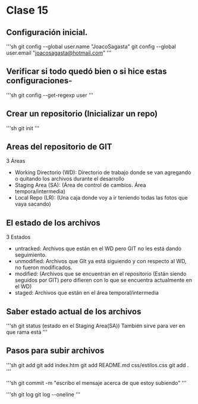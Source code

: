 # Clase 15

## Configuración inicial.

'''sh
git config --global user.name "JoacoSagasta" 
git config --global user.email "joacosagasta@hotmail.com"
'''

## Verificar si todo quedó bien o si hice estas configuraciones-

'''sh
git config --get-regexp user
'''

## Crear un repositorio (Inicializar un repo)

'''sh
git init
'''
## Areas del repositorio de GIT

3 Áreas

* Working Directorio (WD): Directorio de trabajo donde se van agregando o quitando los archivos durante el desarrollo
* Staging Area (SA): (Área de control de cambios. Área tempora/intermedia)
* Local Repo (LR): (Una caja donde voy a ir teniendo todas las fotos que vaya sacando)

## El estado de los archivos

3 Estados

* untracked: Archivos que están en el WD pero GIT no les está dando seguimiento.
* unmodified: Archivos que GIt ya está siguiendo y con respecto al WD, no fueron modificados.
* modified: (Archivos que se encuentran en el repositorio (Están siendo seguidos por GIT) pero difieren con lo que se encuentra actualmente en el WD)
* staged: Archivos que están en el área temporal/intermedia

## Saber estado actual de los archivos

'''sh
git status (estado en el Staging Area(SA))
También sirve para ver en que rama está
'''
## Pasos para subir archivos

'''sh <!-- (subo al SA) -->
git add <nombre-archivo> 
git add index.htm
git add README.md css/estilos.css
git add . <!-- Con el punto subo todo al SA --> 
'''

'''sh
git commit -m "escribo el mensaje acerca de que estoy subiendo"
'''

'''sh
git log <!-- lo uso para ver la foto de todo lo que voy subiendo - Estado en el LocalRepo (LR)) -->
git log --oneline <!-- # (para usar en una sola linea -->
'''

